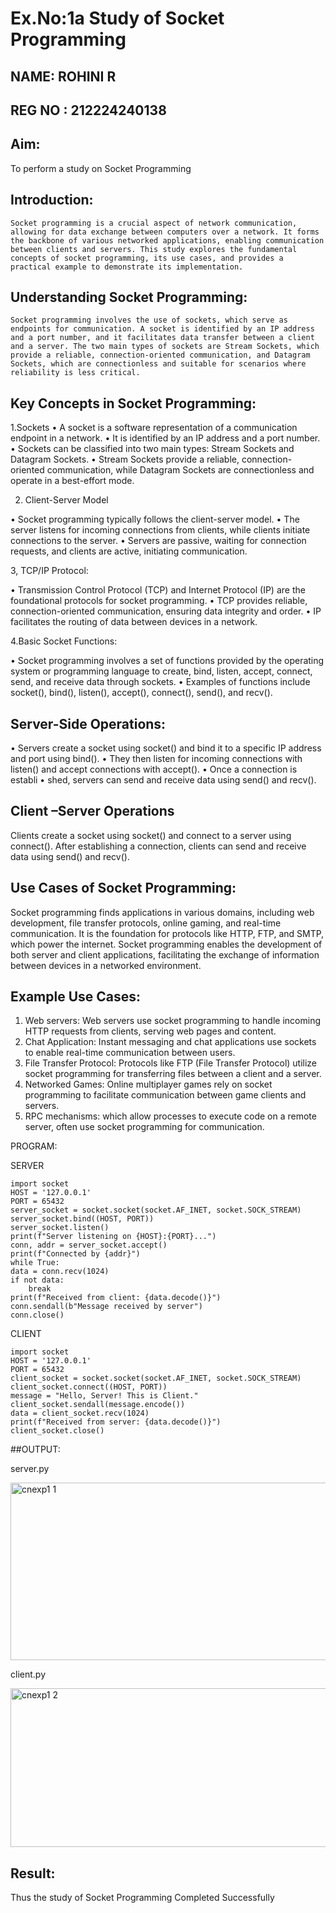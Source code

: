 # Ex.No:1a  			Study of Socket Programming
## NAME: ROHINI R
## REG NO : 212224240138


## Aim: 
To perform a study on Socket Programming
## Introduction:

 	Socket programming is a crucial aspect of network communication, allowing for data exchange between computers over a network. It forms the backbone of various networked applications, enabling communication between clients and servers. This study explores the fundamental concepts of socket programming, its use cases, and provides a practical example to demonstrate its implementation.
## Understanding Socket Programming:
	Socket programming involves the use of sockets, which serve as endpoints for communication. A socket is identified by an IP address and a port number, and it facilitates data transfer between a client and a server. The two main types of sockets are Stream Sockets, which provide a reliable, connection-oriented communication, and Datagram Sockets, which are connectionless and suitable for scenarios where reliability is less critical.
## Key Concepts in Socket Programming:
1.Sockets
•	A socket is a software representation of a communication endpoint in a network.
•	It is identified by an IP address and a port number.
•	Sockets can be classified into two main types: Stream Sockets and Datagram Sockets.
•	Stream Sockets provide a reliable, connection-oriented communication, while Datagram Sockets are connectionless and operate in a best-effort mode.

2. Client-Server Model

•	Socket programming typically follows the client-server model.
•	The server listens for incoming connections from clients, while clients initiate connections to the server.
•	Servers are passive, waiting for connection requests, and clients are active, initiating communication.

3, TCP/IP Protocol:

•	Transmission Control Protocol (TCP) and Internet Protocol (IP) are the foundational protocols for socket programming.
•	TCP provides reliable, connection-oriented communication, ensuring data integrity and order.
•	IP facilitates the routing of data between devices in a network.

4.Basic Socket Functions:

•	Socket programming involves a set of functions provided by the operating system or programming language to create, bind, listen, accept, connect, send, and receive data through sockets.
•	Examples of functions include socket(), bind(), listen(), accept(), connect(), send(), and recv().

## Server-Side Operations:

•	Servers create a socket using socket() and bind it to a specific IP address and port using bind().
•	They then listen for incoming connections with listen() and accept connections with accept().
•	Once a connection is establi
•	shed, servers can send and receive data using send() and recv().

## Client –Server Operations

Clients create a socket using socket() and connect to a server using connect().
After establishing a connection, clients can send and receive data using send() and recv().

## Use Cases of Socket Programming:
Socket programming finds applications in various domains, including web development, file transfer protocols, online gaming, and real-time communication. It is the foundation for protocols like HTTP, FTP, and SMTP, which power the internet. Socket programming enables the development of both server and client applications, facilitating the exchange of information between devices in a networked environment.
## Example Use Cases:

1.	Web servers: Web servers use socket programming to handle incoming HTTP requests from clients, serving web pages and content.
2.	Chat Application: Instant messaging and chat applications use sockets to enable real-time communication between users.
3.	File Transfer Protocol: Protocols like FTP (File Transfer Protocol) utilize socket programming for transferring files between a client and a server.
4.	Networked Games: Online multiplayer games rely on socket programming to facilitate communication between game clients and servers.
5.	RPC mechanisms: which allow processes to execute code on a remote server, often use socket programming for communication.

PROGRAM:

SERVER

    import socket
    HOST = '127.0.0.1'  
    PORT = 65432       
    server_socket = socket.socket(socket.AF_INET, socket.SOCK_STREAM)
    server_socket.bind((HOST, PORT))
    server_socket.listen()
    print(f"Server listening on {HOST}:{PORT}...")
    conn, addr = server_socket.accept()
    print(f"Connected by {addr}")
    while True:
    data = conn.recv(1024)
    if not data:
        break
    print(f"Received from client: {data.decode()}")
    conn.sendall(b"Message received by server")
    conn.close()

CLIENT


    import socket
    HOST = '127.0.0.1'  
    PORT = 65432       
    client_socket = socket.socket(socket.AF_INET, socket.SOCK_STREAM)
    client_socket.connect((HOST, PORT))
    message = "Hello, Server! This is Client."
    client_socket.sendall(message.encode())
    data = client_socket.recv(1024)
    print(f"Received from server: {data.decode()}")
    client_socket.close()

##OUTPUT:

server.py

<img width="604" height="284" alt="cnexp1 1" src="https://github.com/user-attachments/assets/d77bbc98-4097-47db-91cc-cdf92da7e896" />

client.py

<img width="618" height="254" alt="cnexp1 2" src="https://github.com/user-attachments/assets/66eb1fb3-7066-4fe2-8aea-de0f4467438b" />

 
## Result:
Thus the study of Socket Programming Completed Successfully
